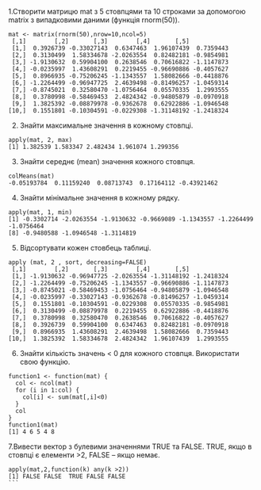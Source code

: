 1.Створити матрицю mat з 5 стовпцями та 10 строками за допомогою matrix з випадковими даними (функція rnorm(50)).
```
mat <- matrix(rnorm(50),nrow=10,ncol=5)
 [,1]        [,2]       [,3]        [,4]       [,5]
 [1,]  0.3926739 -0.33027143  0.6347463  1.96107439  0.7359443
 [2,]  0.3130499  1.58334678 -2.0263554  0.82482181 -0.9854981
 [3,] -1.9130632  0.59904100  0.2638546  0.70616822 -1.1147873
 [4,] -0.0235997  1.43608291  0.2219455 -0.96690886 -0.4057627
 [5,]  0.8966935 -0.75206245 -1.1343557  1.58082666 -0.4418876
 [6,] -1.2264499 -0.96947725  2.4639498 -0.81496257 -1.0459314
 [7,] -0.8745021  0.32580470 -1.0756464  0.05570335  1.2993555
 [8,]  0.3780998 -0.58469453  2.4824342 -0.94805879 -0.0970918
 [9,]  1.3825392 -0.08879978 -0.9362678  0.62922886 -1.0946548
[10,]  0.1551801 -0.10304591 -0.0229308 -1.31148192 -1.2418324
```
2. Знайти максимальне значення в кожному стовпці.
```
apply(mat, 2, max)
[1] 1.382539 1.583347 2.482434 1.961074 1.299356
```
3. Знайти середнє (mean) значення кожного стовпця.
```
colMeans(mat)
-0.05193784  0.11159240  0.08713743  0.17164112 -0.43921462
```
4. Знайти мінімальне значення в кожному рядку.
```
apply(mat, 1, min)
[1] -0.3302714 -2.0263554 -1.9130632 -0.9669089 -1.1343557 -1.2264499 -1.0756464
[8] -0.9480588 -1.0946548 -1.3114819
```
5. Відсортувати кожен стовбець таблиці.
```
apply (mat, 2 , sort, decreasing=FALSE)
 [,1]        [,2]       [,3]        [,4]       [,5]
 [1,] -1.9130632 -0.96947725 -2.0263554 -1.31148192 -1.2418324
 [2,] -1.2264499 -0.75206245 -1.1343557 -0.96690886 -1.1147873
 [3,] -0.8745021 -0.58469453 -1.0756464 -0.94805879 -1.0946548
 [4,] -0.0235997 -0.33027143 -0.9362678 -0.81496257 -1.0459314
 [5,]  0.1551801 -0.10304591 -0.0229308  0.05570335 -0.9854981
 [6,]  0.3130499 -0.08879978  0.2219455  0.62922886 -0.4418876
 [7,]  0.3780998  0.32580470  0.2638546  0.70616822 -0.4057627
 [8,]  0.3926739  0.59904100  0.6347463  0.82482181 -0.0970918
 [9,]  0.8966935  1.43608291  2.4639498  1.58082666  0.7359443
[10,]  1.3825392  1.58334678  2.4824342  1.96107439  1.2993555
```
6. Знайти кількість значень < 0 для кожного стовпця. Використати свою функцію.
```
function1 <- function(mat) {
  col <- ncol(mat)
  for (i in 1:col) {
    col[i] <- sum(mat[,i]<0)
  }
  col
}
function1(mat)
[1] 4 6 5 4 8
```
7.Вивести вектор з булевими значеннями TRUE та FALSE. TRUE, якщо в стовпці є елементи >2, FALSE – якщо немає.
````
apply(mat,2,function(k) any(k >2))
[1] FALSE FALSE  TRUE FALSE FALSE
```


 
